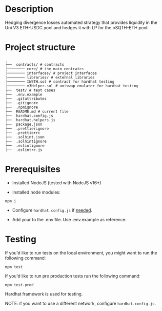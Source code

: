 # Description

Hedging divergence losses automated strategy that provides liquidity in the Uni V3 ETH-USDC pool and hedges it with LP for the oSQTH-ETH pool.

# Project structure

```
.
├──  contracts/ # contracts
|──────── core/ # the main contratcs
|──────── interfaces/ # project interfaces
|──────── libraries/ # external libraries
|──────── IWETH.sol # contract for hardhat testing
|──────── v3Helper.sol # uniswap emulator for hardhat testing
├──  test/ # test cases
├──  .env.example
├──  .gitattributes
├──  .gitignore
├──  .npmignore
├──  README.md # current file
├──  hardhat.config.js
├──  hardhat.helpers.js
├──  package.json
├──  .prettierignore
├──  .prettierrc
├──  .solhint.json
├──  .solhintignore
├──  .eslintignore
├──  .eslintrc.js
```

# Prerequisites

- Installed NodeJS (tested with NodeJS v16+)

- Installed node modules:

```
npm i
```

- Configure `hardhat.config.js` if [needed](https://hardhat.org/config/).

- Add your <YOUR ALCHEMY KEY> to the .env file. Use .env.example as reference.

# Testing

If you'd like to run tests on the local environment, you might want to run the following command:

```
npm test
```

If you'd like to run pre production tests run the following command:

```
npm test-prod
```

Hardhat framework is used for testing.

NOTE: if you want to use a different network, configure `hardhat.config.js`.